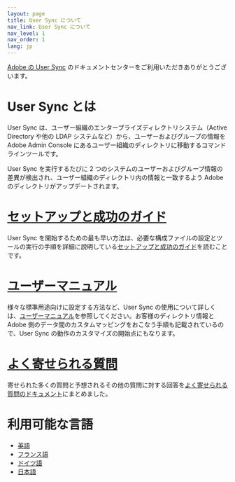 ```yaml
---
layout: page
title: User Sync について
nav_link: User Sync について
nav_level: 1
nav_order: 1
lang: jp
---
```


[Adobe の User Sync](https://github.com/adobe-apiplatform/user-sync.py) のドキュメントセンターをご利用いただきありがとうございます。

# User Sync とは

User Sync は、ユーザー組織のエンタープライズディレクトリシステム（Active Directory や他の LDAP システムなど）から、ユーザーおよびグループの情報を Adobe Admin Console にあるユーザー組織のディレクトリに移動するコマンドラインツールです。

User Sync を実行するたびに 2 つのシステムのユーザーおよびグループ情報の差異が検出され、ユーザー組織のディレクトリ内の情報と一致するよう Adobe のディレクトリがアップデートされます。

# [セットアップと成功のガイド](success-guide/index.md)

User Sync を開始するための最も早い方法は、必要な構成ファイルの設定とツールの実行の手順を詳細に説明している[セットアップと成功のガイド](success-guide/index.md)を読むことです。

# [ユーザーマニュアル](user-manual/index.md)

様々な標準用途向けに設定する方法など、User Sync の使用について詳しくは、[ユーザーマニュアル](user-manual/index.md)を参照してください。お客様のディレクトリ情報と Adobe 側のデータ間のカスタムマッピングをおこなう手順も記載されているので、User Sync の動作のカスタマイズの開始点にもなります。

# [よく寄せられる質問](FAQ/index.md)

寄せられた多くの質問と予想されるその他の質問に対する回答を[よく寄せられる質問のドキュメント](FAQ/index.md)にまとめました。

# 利用可能な言語

* [英語](../en)
* [フランス語](../fr)
* [ドイツ語](../de)
* [日本語](../jp)
